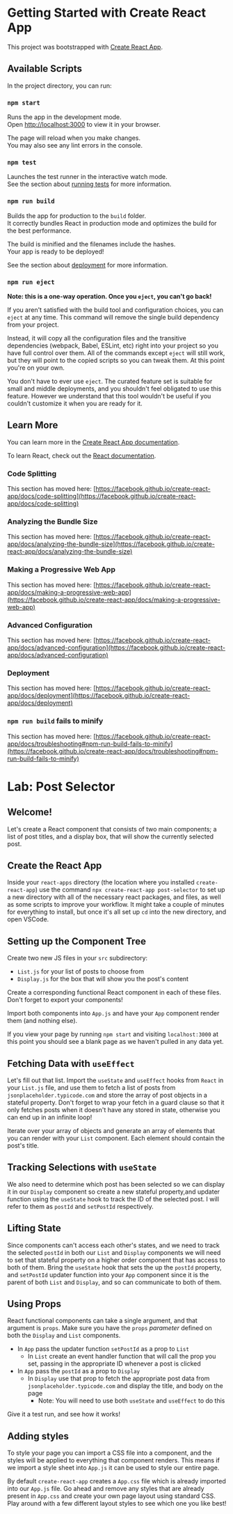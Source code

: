 # Getting Started with Create React App

This project was bootstrapped with [Create React App](https://github.com/facebook/create-react-app).

## Available Scripts

In the project directory, you can run:

### `npm start`

Runs the app in the development mode.\
Open [http://localhost:3000](http://localhost:3000) to view it in your browser.

The page will reload when you make changes.\
You may also see any lint errors in the console.

### `npm test`

Launches the test runner in the interactive watch mode.\
See the section about [running tests](https://facebook.github.io/create-react-app/docs/running-tests) for more information.

### `npm run build`

Builds the app for production to the `build` folder.\
It correctly bundles React in production mode and optimizes the build for the best performance.

The build is minified and the filenames include the hashes.\
Your app is ready to be deployed!

See the section about [deployment](https://facebook.github.io/create-react-app/docs/deployment) for more information.

### `npm run eject`

**Note: this is a one-way operation. Once you `eject`, you can't go back!**

If you aren't satisfied with the build tool and configuration choices, you can `eject` at any time. This command will remove the single build dependency from your project.

Instead, it will copy all the configuration files and the transitive dependencies (webpack, Babel, ESLint, etc) right into your project so you have full control over them. All of the commands except `eject` will still work, but they will point to the copied scripts so you can tweak them. At this point you're on your own.

You don't have to ever use `eject`. The curated feature set is suitable for small and middle deployments, and you shouldn't feel obligated to use this feature. However we understand that this tool wouldn't be useful if you couldn't customize it when you are ready for it.

## Learn More

You can learn more in the [Create React App documentation](https://facebook.github.io/create-react-app/docs/getting-started).

To learn React, check out the [React documentation](https://reactjs.org/).

### Code Splitting

This section has moved here: [https://facebook.github.io/create-react-app/docs/code-splitting](https://facebook.github.io/create-react-app/docs/code-splitting)

### Analyzing the Bundle Size

This section has moved here: [https://facebook.github.io/create-react-app/docs/analyzing-the-bundle-size](https://facebook.github.io/create-react-app/docs/analyzing-the-bundle-size)

### Making a Progressive Web App

This section has moved here: [https://facebook.github.io/create-react-app/docs/making-a-progressive-web-app](https://facebook.github.io/create-react-app/docs/making-a-progressive-web-app)

### Advanced Configuration

This section has moved here: [https://facebook.github.io/create-react-app/docs/advanced-configuration](https://facebook.github.io/create-react-app/docs/advanced-configuration)

### Deployment

This section has moved here: [https://facebook.github.io/create-react-app/docs/deployment](https://facebook.github.io/create-react-app/docs/deployment)

### `npm run build` fails to minify

This section has moved here: [https://facebook.github.io/create-react-app/docs/troubleshooting#npm-run-build-fails-to-minify](https://facebook.github.io/create-react-app/docs/troubleshooting#npm-run-build-fails-to-minify)
# Lab: Post Selector

## Welcome!

Let's create a React component that consists of two main components; a list of post titles, and a display box, that will show the currently selected post.

## Create the React App

Inside your `react-apps` directory (the location where you installed `create-react-app`) use the command `npx create-react-app post-selector` to set up a new directory with all of the necessary react packages, and files, as well as some scripts to improve your workflow. It might take a couple of minutes for everything to install, but once it's all set up `cd` into the new directory, and open VSCode. 

## Setting up the Component Tree

Create two new JS files in your `src` subdirectory:

- `List.js` for your list of posts to choose from
- `Display.js` for the box that will show you the post's content

Create a corresponding functional React component in each of these files. Don't forget to export your components!

Import both components into `App.js` and have your `App` component render them (and nothing else).

If you view your page by running `npm start` and visiting `localhost:3000` at this point you should see a blank page as we haven't pulled in any data yet.

## Fetching Data with `useEffect`

Let's fill out that list. Import the `useState` and `useEffect` hooks from `React` in your `List.js` file, and use them to fetch a list of posts from `jsonplaceholder.typicode.com` and store the array of post objects in a stateful property. Don't forget to wrap your fetch in a guard clause so that it only fetches posts when it doesn't have any stored in state, otherwise you can end up in an infinite loop!

Iterate over your array of objects and generate an array of elements that you can render with your `List` component. Each element should contain the post's title.

## Tracking Selections with `useState`

We also need to determine which post has been selected so we can display it in our `Display` component so create a new stateful property,and updater function using the `useState` hook to track the ID of the selected post. I will refer to them as `postId` and `setPostId` respectively.

## Lifting State

Since components can't access each other's states, and we need to track the selected `postId` in both our `List` and `Display` components we will need to set that stateful property on a higher order component that has access to both of them. Bring the `useState` hook that sets the up the `postId` property, and `setPostId` updater function into your `App` component since it is the parent of both `List` and `Display`, and so can communicate to both of them.

## Using Props

React functional components can take a single argument, and that argument is `props`. Make sure you have the `props` *parameter* defined on both the `Display` and `List` components.

- In `App` pass the updater function `setPostId` as a prop to `List`
  - In `List` create an event handler function that will call the prop you set, passing in the appropriate ID whenever a post is clicked
- In `App` pass the `postId` as a prop to `Display`
  - In `Display` use that prop to fetch the appropriate post data from `jsonplaceholder.typicode.com` and display the title, and body on the page
    - Note: You will need to use both `useState` and `useEffect` to do this

Give it a test run, and see how it works!

## Adding styles

To style your page you can import a CSS file into a component, and the styles will be applied to everything that component renders. This means if we import a style sheet into `App.js` it can be used to style our entire page.

By default `create-react-app` creates a `App.css` file which is already imported into our `App.js` file. Go ahead and remove any styles that are already present in `App.css` and create your own page layout using standard CSS. Play around with a few different layout styles to see which one you like best!